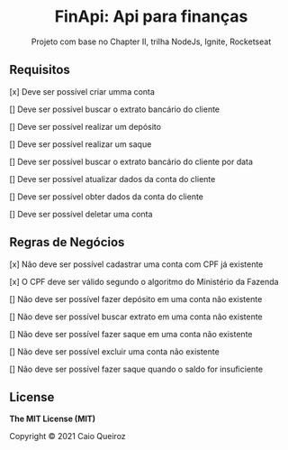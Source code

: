 <h1 align="center">FinApi: Api para finanças</h1>
<div align="center">
    Projeto com base no Chapter II, trilha NodeJs, Ignite, Rocketseat
</div>

## Requisitos

<p>[x] Deve ser possível criar umma conta</p>
<p>[] Deve ser possível buscar o extrato bancário do cliente</p>
<p>[] Deve ser possível realizar um depósito</p>
<p>[] Deve ser possível realizar um saque</p>
<p>[] Deve ser possível buscar o extrato bancário do cliente por data</p>
<p>[] Deve ser possível atualizar dados da conta do cliente</p>
<p>[] Deve ser possível obter dados da conta do cliente</p>
<p>[] Deve ser possível deletar uma conta</p>

## Regras de Negócios

<p>[x] Não deve ser possível cadastrar uma conta com CPF já existente</p>
<p>[x] O CPF deve ser válido segundo o algoritmo do Ministério da Fazenda</p>
<p>[] Não deve ser possível fazer depósito em uma conta não existente</p>
<p>[] Não deve ser possível buscar extrato em uma conta não existente</p>
<p>[] Não deve ser possível fazer saque em uma conta não existente</p>
<p>[] Não deve ser possível excluir uma conta não existente</p>
<p>[] Não deve ser possível fazer saque quando o saldo for insuficiente</p>

## License

**The MIT License (MIT)**

Copyright © 2021 Caio Queiroz
